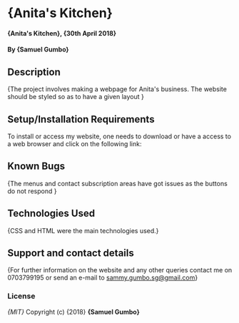 # {Anita's Kitchen}
#### {Anita's Kitchen}, {30th April 2018}
#### By **{Samuel Gumbo}**
## Description
{The project involves making a webpage for Anita's business. The website should be styled so as to have a given layout }
## Setup/Installation Requirements
To install or access my website, one needs to download or have a access to a web browser and click on the following link:

## Known Bugs
{The menus and contact subscription areas have got issues as the buttons do not respond }
## Technologies Used
{CSS and HTML were the main technologies used.}
## Support and contact details
{For further information on the website and any other queries contact me on 0703799195 or send an e-mail to sammy.gumbo.sg@gmail.com}
### License
*{MIT}*
Copyright (c) {2018} **{Samuel Gumbo}**

